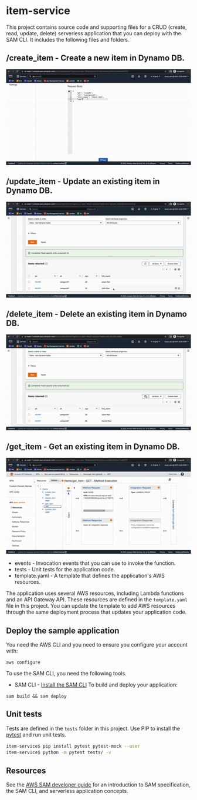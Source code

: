 # item-service

This project contains source code and supporting files for a CRUD (create, read, update, delete) serverless application that you can deploy with the SAM CLI. It includes the following files and folders.

## /create_item - Create a new item in Dynamo DB.
![plot](./documentation/create_item.gif)
## /update_item - Update an existing item in Dynamo DB.
![plot](./documentation/update_item.gif)
## /delete_item - Delete an existing item in Dynamo DB.
![plot](./documentation/delete_item.gif)
## /get_item - Get an existing item in Dynamo DB.
![plot](./documentation/get_item.gif)
- events - Invocation events that you can use to invoke the function.
- tests - Unit tests for the application code. 
- template.yaml - A template that defines the application's AWS resources.

The application uses several AWS resources, including Lambda functions and an API Gateway API. These resources are defined in the `template.yaml` file in this project. You can update the template to add AWS resources through the same deployment process that updates your application code.

## Deploy the sample application
You need the AWS CLI and you need to ensure you configure your account with: 
```
aws configure
```
To use the SAM CLI, you need the following tools.

* SAM CLI - [Install the SAM CLI](https://docs.aws.amazon.com/serverless-application-model/latest/developerguide/serverless-sam-cli-install.html)
To build and deploy your application:

```
sam build && sam deploy
```

## Unit tests

Tests are defined in the `tests` folder in this project. Use PIP to install the [pytest](https://docs.pytest.org/en/latest/) and run unit tests.

```bash
item-service$ pip install pytest pytest-mock --user
item-service$ python -m pytest tests/ -v
```

## Resources

See the [AWS SAM developer guide](https://docs.aws.amazon.com/serverless-application-model/latest/developerguide/what-is-sam.html) for an introduction to SAM specification, the SAM CLI, and serverless application concepts.

